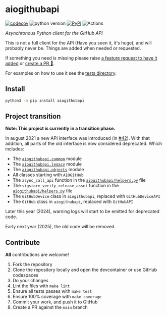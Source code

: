 # aiogithubapi

[![codecov](https://codecov.io/gh/ludeeus/aiogithubapi/branch/main/graph/badge.svg)](https://codecov.io/gh/ludeeus/aiogithubapi)
![python version](https://img.shields.io/badge/Python-3.8=><=3.12-blue.svg)
[![PyPI](https://img.shields.io/pypi/v/aiogithubapi)](https://pypi.org/project/aiogithubapi)
![Actions](https://github.com/ludeeus/aiogithubapi/workflows/Actions/badge.svg?branch=main)

_Asynchronous Python client for the GitHub API_

This is not a full client for the API (Have you seen it, it's huge), and will probably never be.
Things are added when needed or requested.

If something you need is missing please raise [a feature request to have it added](https://github.com/ludeeus/aiogithubapi/issues/new?assignees=&labels=enhancement&template=feature_request.md) or [create a PR 🎉](#contribute).

For examples on how to use it see the [tests directory](./tests).

## Install

```bash
python3 -m pip install aiogithubapi
```

## Project transition

**Note: This project is currently in a transition phase.**

In august 2021 a new API interface was introduced (in [#42](https://github.com/ludeeus/aiogithubapi/pull/42)). With that addition, all parts of the old interface is now considered deprecated.
Which includes:

- The [`aiogithubapi.common`](./aiogithubapi/common) module
- The [`aiogithubapi.legacy`](./aiogithubapi/legacy) module
- The [`aiogithubapi.objects`](./aiogithubapi/objects) module
- All classes starting with `AIOGitHub`
- The `async_call_api` function in the [`aiogithubapi/helpers.py`](./aiogithubapi/helpers.py) file
- The `sigstore_verify_release_asset` function in the [`aiogithubapi/helpers.py`](./aiogithubapi/helpers.py) file
- The `GitHubDevice` class in `aiogithubapi`, replaced with `GitHubDeviceAPI`
- The `GitHub` class in `aiogithubapi`, replaced with `GitHubAPI`

Later this year (2024), warning logs will start to be emitted for deprecated code.

Early next year (2025), the old code will be removed.

## Contribute

**All** contributions are welcome!

1. Fork the repository
2. Clone the repository locally and open the devcontainer or use GitHub codespaces
3. Do your changes
4. Lint the files with `make lint`
5. Ensure all tests passes with `make test`
6. Ensure 100% coverage with `make coverage`
7. Commit your work, and push it to GitHub
8. Create a PR against the `main` branch
